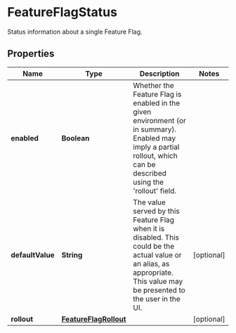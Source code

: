 

# FeatureFlagStatus

Status information about a single Feature Flag. 

## Properties

| Name | Type | Description | Notes |
|------------ | ------------- | ------------- | -------------|
|**enabled** | **Boolean** | Whether the Feature Flag is enabled in the given environment (or in summary).  Enabled may imply a partial rollout, which can be described using the &#39;rollout&#39; field.  |  |
|**defaultValue** | **String** | The value served by this Feature Flag when it is disabled. This could be the actual value or an alias, as appropriate.  This value may be presented to the user in the UI.  |  [optional] |
|**rollout** | [**FeatureFlagRollout**](FeatureFlagRollout.md) |  |  [optional] |



